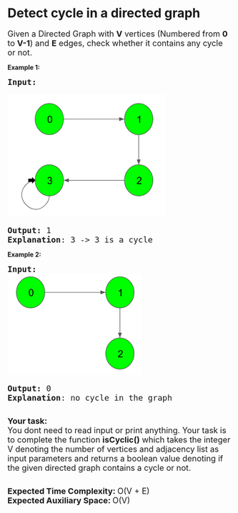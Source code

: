 # Detect cycle in a directed graph

<p><span style="font-size:18px">Given a Directed Graph with <strong>V</strong> vertices (Numbered from <strong>0</strong> to <strong>V-1</strong>) and <strong>E</strong> edges, check whether it contains any cycle or not.</span></p>

<strong>Example 1:</strong>
<pre><span style="font-size:18px"><strong>Input:</strong></span>

<span style="font-size:18px"><img alt="" src="example1.png"></span>

<span style="font-size:18px"><strong>Output:</strong> 1
<strong>Explanation</strong>: 3 -&gt; 3 is a cycle</span></pre>


<strong>Example 2:</strong>
<pre><span style="font-size:18px"><strong>Input:</strong></span>
<img alt="" src="example2.png">

<span style="font-size:18px"><strong>Output:</strong> 0
<strong>Explanation</strong>: no cycle in the graph</span></pre>



<p><br>
<span style="font-size:18px"><strong>Your task:</strong></span><br>
<span style="font-size:18px">You dont need to read input or print anything. Your task is to complete the function&nbsp;<strong>isCyclic()</strong>&nbsp;which takes the integer V denoting the number of vertices and adjacency list as input parameters and returns a boolean value denoting if the given directed graph contains a cycle or not. </span></p>


<p><br>
<span style="font-size:18px"><strong>Expected Time Complexity:&nbsp;</strong>O(V + E)<br>
<strong>Expected Auxiliary Space:&nbsp;</strong>O(V)</span></p>







